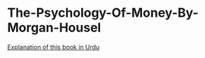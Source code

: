 ﻿# The-Psychology-Of-Money-By-Morgan-Housel

[Explanation of this book in Urdu](https://www.youtube.com/watch?v=lUBs_d3zdrk)